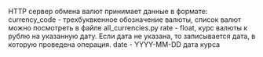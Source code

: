 HTTP сервер обмена валют
принимает данные в формате: 
currency_code -  трехбуквкенное обозначение валюты, список валют можно посмотреть в файле all_currencies.py
rate - float, курс валюты к рублю на указанную дату. Если дата не указана, то записывается дата, в которую проведена операция.
date - YYYY-MM-DD дата курса
